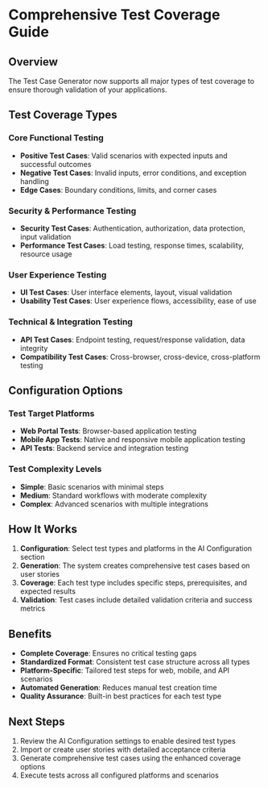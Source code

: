 # Comprehensive Test Coverage Guide

## Overview
The Test Case Generator now supports all major types of test coverage to ensure thorough validation of your applications.

## Test Coverage Types

### Core Functional Testing
- **Positive Test Cases**: Valid scenarios with expected inputs and successful outcomes
- **Negative Test Cases**: Invalid inputs, error conditions, and exception handling
- **Edge Cases**: Boundary conditions, limits, and corner cases

### Security & Performance Testing
- **Security Test Cases**: Authentication, authorization, data protection, input validation
- **Performance Test Cases**: Load testing, response times, scalability, resource usage

### User Experience Testing  
- **UI Test Cases**: User interface elements, layout, visual validation
- **Usability Test Cases**: User experience flows, accessibility, ease of use

### Technical & Integration Testing
- **API Test Cases**: Endpoint testing, request/response validation, data integrity
- **Compatibility Test Cases**: Cross-browser, cross-device, cross-platform testing

## Configuration Options

### Test Target Platforms
- **Web Portal Tests**: Browser-based application testing
- **Mobile App Tests**: Native and responsive mobile application testing  
- **API Tests**: Backend service and integration testing

### Test Complexity Levels
- **Simple**: Basic scenarios with minimal steps
- **Medium**: Standard workflows with moderate complexity
- **Complex**: Advanced scenarios with multiple integrations

## How It Works

1. **Configuration**: Select test types and platforms in the AI Configuration section
2. **Generation**: The system creates comprehensive test cases based on user stories
3. **Coverage**: Each test type includes specific steps, prerequisites, and expected results
4. **Validation**: Test cases include detailed validation criteria and success metrics

## Benefits

- **Complete Coverage**: Ensures no critical testing gaps
- **Standardized Format**: Consistent test case structure across all types
- **Platform-Specific**: Tailored test steps for web, mobile, and API scenarios
- **Automated Generation**: Reduces manual test creation time
- **Quality Assurance**: Built-in best practices for each test type

## Next Steps

1. Review the AI Configuration settings to enable desired test types
2. Import or create user stories with detailed acceptance criteria
3. Generate comprehensive test cases using the enhanced coverage options
4. Execute tests across all configured platforms and scenarios
